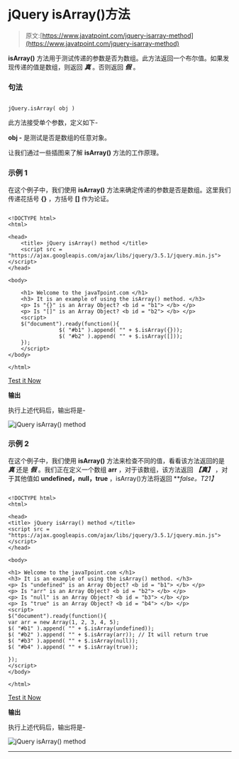 # jQuery isArray()方法

> 原文:[https://www.javatpoint.com/jquery-isarray-method](https://www.javatpoint.com/jquery-isarray-method)

**isArray()** 方法用于测试传递的参数是否为数组。此方法返回一个布尔值。如果发现传递的值是数组，则返回 ***真*** 。否则返回 ***假*** 。

### 句法

```

jQuery.isArray( obj )

```

此方法接受单个参数，定义如下-

**obj -** 是测试是否是数组的任意对象。

让我们通过一些插图来了解 **isArray()** 方法的工作原理。

### 示例 1

在这个例子中，我们使用 **isArray()** 方法来确定传递的参数是否是数组。这里我们传递花括号 **{}** ，方括号 **[]** 作为论证。

```

<!DOCTYPE html> 
<html> 

<head> 
	<title> jQuery isArray() method </title> 
	<script src = "https://ajax.googleapis.com/ajax/libs/jquery/3.5.1/jquery.min.js"> </script> 
</head> 

<body> 

	<h1> Welcome to the javaTpoint.com </h1> 
	<h3> It is an example of using the isArray() method. </h3> 
	<p> Is "{}" is an Array Object? <b id = "b1"> </b> </p> 
	<p> Is "[]" is an Array Object? <b id = "b2"> </b> </p> 
	<script> 
	$("document").ready(function(){
                $( "#b1" ).append( "" + $.isArray({})); 
				$( "#b2" ).append( "" + $.isArray([])); 
	});
	</script> 
</body> 

</html>

```

[Test it Now](https://www.javatpoint.com/oprweb/test.jsp?filename=jquery-isarray-method1)

**输出**

执行上述代码后，输出将是-

![jQuery isArray() method](../Images/6bc17d141a7ceac992345a401ca24bbb.png)

### 示例 2

在这个例子中，我们使用 **isArray()** 方法来检查不同的值，看看该方法返回的是 ***真*** 还是 ***假*** 。我们正在定义一个数组 **arr** ，对于该数组，该方法返回 ***【真】*** ，对于其他值如 **undefined，null，true** ，isArray()方法将返回 ***false。*T21】**

```

<!DOCTYPE html>
<html>

<head>
<title> jQuery isArray() method </title>
<script src = "https://ajax.googleapis.com/ajax/libs/jquery/3.5.1/jquery.min.js"> </script>
</head>

<body>

<h1> Welcome to the javaTpoint.com </h1>
<h3> It is an example of using the isArray() method. </h3>
<p> Is "undefined" is an Array Object? <b id = "b1"> </b> </p>
<p> Is "arr" is an Array Object? <b id = "b2"> </b> </p>
<p> Is "null" is an Array Object? <b id = "b3"> </b> </p>
<p> Is "true" is an Array Object? <b id = "b4"> </b> </p>
<script>
$("document").ready(function(){
var arr = new Array(1, 2, 3, 4, 5);
$( "#b1" ).append( "" + $.isArray(undefined));
$( "#b2" ).append( "" + $.isArray(arr)); // It will return true
$( "#b3" ).append( "" + $.isArray(null));
$( "#b4" ).append( "" + $.isArray(true));

});
</script>
</body>

</html>

```

[Test it Now](https://www.javatpoint.com/oprweb/test.jsp?filename=jquery-isarray-method2)

**输出**

执行上述代码后，输出将是-

![jQuery isArray() method](../Images/283e0a4296b8c45d5d01f327a36a2a45.png)

* * *